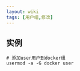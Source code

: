 ```yaml
---
layout: wiki
tags: [用户组,修改]
---
```



## 实例

```shell
# 添加user用户到docker组
usermod -a -G docker user
```
